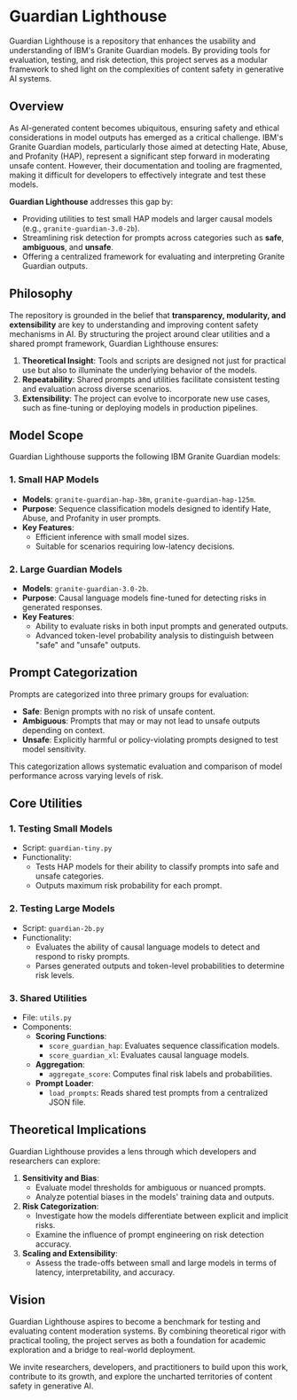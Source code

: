 # Guardian Lighthouse

Guardian Lighthouse is a repository that enhances the usability and understanding of IBM's Granite Guardian models. By providing tools for evaluation, testing, and risk detection, this project serves as a modular framework to shed light on the complexities of content safety in generative AI systems.

## Overview

As AI-generated content becomes ubiquitous, ensuring safety and ethical considerations in model outputs has emerged as a critical challenge. IBM's Granite Guardian models, particularly those aimed at detecting Hate, Abuse, and Profanity (HAP), represent a significant step forward in moderating unsafe content. However, their documentation and tooling are fragmented, making it difficult for developers to effectively integrate and test these models.

**Guardian Lighthouse** addresses this gap by:
- Providing utilities to test small HAP models and larger causal models (e.g., `granite-guardian-3.0-2b`).
- Streamlining risk detection for prompts across categories such as **safe**, **ambiguous**, and **unsafe**.
- Offering a centralized framework for evaluating and interpreting Granite Guardian outputs.

## Philosophy

The repository is grounded in the belief that **transparency, modularity, and extensibility** are key to understanding and improving content safety mechanisms in AI. By structuring the project around clear utilities and a shared prompt framework, Guardian Lighthouse ensures:
1. **Theoretical Insight**: Tools and scripts are designed not just for practical use but also to illuminate the underlying behavior of the models.
2. **Repeatability**: Shared prompts and utilities facilitate consistent testing and evaluation across diverse scenarios.
3. **Extensibility**: The project can evolve to incorporate new use cases, such as fine-tuning or deploying models in production pipelines.

## Model Scope

Guardian Lighthouse supports the following IBM Granite Guardian models:

### **1. Small HAP Models**
- **Models**: `granite-guardian-hap-38m`, `granite-guardian-hap-125m`.
- **Purpose**: Sequence classification models designed to identify Hate, Abuse, and Profanity in user prompts.
- **Key Features**:
  - Efficient inference with small model sizes.
  - Suitable for scenarios requiring low-latency decisions.

### **2. Large Guardian Models**
- **Models**: `granite-guardian-3.0-2b`.
- **Purpose**: Causal language models fine-tuned for detecting risks in generated responses.
- **Key Features**:
  - Ability to evaluate risks in both input prompts and generated outputs.
  - Advanced token-level probability analysis to distinguish between "safe" and "unsafe" outputs.

## Prompt Categorization

Prompts are categorized into three primary groups for evaluation:
- **Safe**: Benign prompts with no risk of unsafe content.
- **Ambiguous**: Prompts that may or may not lead to unsafe outputs depending on context.
- **Unsafe**: Explicitly harmful or policy-violating prompts designed to test model sensitivity.

This categorization allows systematic evaluation and comparison of model performance across varying levels of risk.

## Core Utilities

### **1. Testing Small Models**
- Script: `guardian-tiny.py`
- Functionality:
  - Tests HAP models for their ability to classify prompts into safe and unsafe categories.
  - Outputs maximum risk probability for each prompt.

### **2. Testing Large Models**
- Script: `guardian-2b.py`
- Functionality:
  - Evaluates the ability of causal language models to detect and respond to risky prompts.
  - Parses generated outputs and token-level probabilities to determine risk levels.

### **3. Shared Utilities**
- File: `utils.py`
- Components:
  - **Scoring Functions**:
    - `score_guardian_hap`: Evaluates sequence classification models.
    - `score_guardian_xl`: Evaluates causal language models.
  - **Aggregation**:
    - `aggregate_score`: Computes final risk labels and probabilities.
  - **Prompt Loader**:
    - `load_prompts`: Reads shared test prompts from a centralized JSON file.

## Theoretical Implications

Guardian Lighthouse provides a lens through which developers and researchers can explore:
1. **Sensitivity and Bias**:
   - Evaluate model thresholds for ambiguous or nuanced prompts.
   - Analyze potential biases in the models' training data and outputs.
2. **Risk Categorization**:
   - Investigate how the models differentiate between explicit and implicit risks.
   - Examine the influence of prompt engineering on risk detection accuracy.
3. **Scaling and Extensibility**:
   - Assess the trade-offs between small and large models in terms of latency, interpretability, and accuracy.

## Vision

Guardian Lighthouse aspires to become a benchmark for testing and evaluating content moderation systems. By combining theoretical rigor with practical tooling, the project serves as both a foundation for academic exploration and a bridge to real-world deployment.

We invite researchers, developers, and practitioners to build upon this work, contribute to its growth, and explore the uncharted territories of content safety in generative AI.

